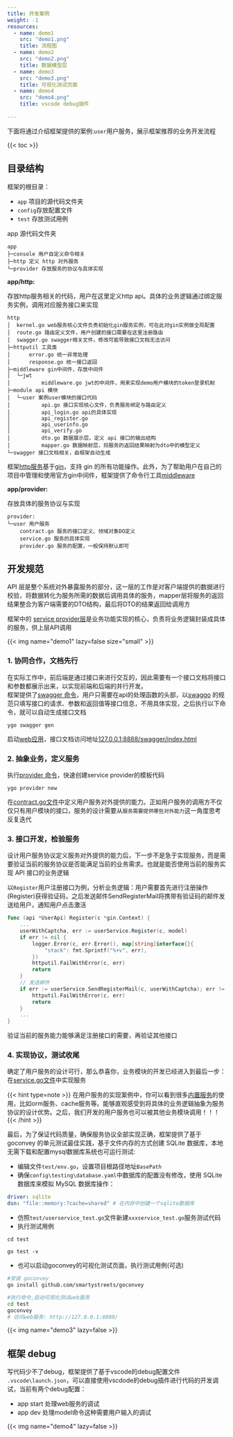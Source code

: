 ```yaml
---
title: 开发案例
weight: -1
resources:
  - name: demo1
    src: "demo1.png"
    title: 流程图
  - name: demo2
    src: "demo2.png"
    title: 数据模型层
  - name: demo3
    src: "demo3.png"
    title: 可视化测试页面
  - name: demo4
    src: "demo4.png"
    title: vscode debug插件
    
---
```


下面将通过介绍框架提供的案例:`user`用户服务，展示框架推荐的业务开发流程

{{< toc >}}

## 目录结构

框架的根目录： 
-  `app` 项目的源代码文件夹
-  `config`存放配置文件
-  `test` 存放测试用例

app 源代码文件夹

```plain
app 
├─console 用户自定义命令相关
├─http 定义 http 对外服务
└─provider 存放服务的协议与具体实现
```

**app/http:**

存放http服务相关的代码，用户在这里定义http api。具体的业务逻辑通过绑定服务实例，调用对应服务接口来实现

```plain
http
│  kernel.go web服务核心文件负责初始化gin服务实例，可在此对gin实例做全局配置
│  route.go 路由定义文件，用户创建的接口需要在这里注册路由
│  swagger.go swagger相关文件，修改可能导致接口文档无法访问
├─httputil 工具类
│      error.go 统一异常处理
│      response.go 统一接口返回
├─middleware gin中间件，存放中间件
│  └─jwt
│          middleware.go jwt的中间件，用来实现demo用户模块的token登录机制
├─module api 模块
│  └─user 案例user模块的接口代码
│          api.go 接口实现核心文件，负责服务绑定与路由定义
│          api_login.go api的具体实现
│          api_register.go 
│          api_userinfo.go
│          api_verify.go
│          dto.go 数据展示层，定义 api 接口的输出结构
│          mapper.go 数据映射层，将服务的返回结果映射为dto中的模型定义
└─swagger 接口文档相关，由框架自动生成
```

框架[http服务](/provider/kernel.md)基于[gin](https://gin-gonic.com/zh-cn/)，支持 gin 的所有功能操作。此外，为了帮助用户在自己的项目中管理和使用官方gin中间件，框架提供了命令行工具[middleware](/command/middleware/) 

**app/provider:**

存放具体的服务协议与实现

```plain
provider: 
└─user 用户服务
    contract.go 服务的接口定义、领域对象DO定义
    service.go 服务的具体实现
    provider.go 服务的配置，一般保持默认即可
```

## 开发规范

API 层是整个系统对外暴露服务的部分，这一层的工作是对客户端提供的数据进行校验，将数据转化为服务所需的数据后调用具体的服务，mapper层将服务的返回结果整合为客户端需要的DTO结构，最后将DTO的结果返回给调用方

框架中的 [service provider层](/provider/guide)是业务功能实现的核心，负责将业务逻辑封装成具体的服务，供上层API调用

{{< img name="demo1"  lazy=false size="small" >}}

### 1. 协同合作，文档先行

在实际工作中，前后端是通过接口来进行交互的，因此需要有一个接口文档将接口和参数都展示出来，以实现前端和后端的并行开发。  
框架提供了[swagger 命令](/command/swagger/)，用户只需要在api的处理函数的头部，以[swaggo](https://github.com/swaggo/swag#how-to-use-it-with-gin) 的规范只填写接口的请求、参数和返回值等接口信息，不用具体实现，之后执行以下命令，就可以自动生成接口文档

```shell
ygo swagger gen
```

启动[web应用](/command/app)，接口文档访问地址[127.0.0.1:8888/swagger/index.html](127.0.0.1:8888/swagger/index.html) 

### 2. 抽象业务，定义服务

执行[provider 命令](/command/provider/)，快速创建service provider的模板代码
```shell
ygo provider new
```
在[contract.go文件](/provider/guide#contract.go)中定义用户服务对外提供的能力。正如用户服务的调用方不仅仅只有用户模块的接口，服务的设计需要从`服务需要提供哪些对外能力`这一角度思考反复迭代

### 3. 接口开发，检验服务

设计用户服务协议定义服务对外提供的能力后，下一步不是急于实现服务，而是需要验证当前的服务协议是否能满足当前的业务需求。也就是能否使用当前的服务实现 API 接口的业务逻辑

以`Register`用户注册接口为例，分析业务逻辑：用户需要首先进行注册操作(Register)获得验证码，之后发送邮件SendRegisterMail将携带有验证码的邮件发送给用户，通知用户点击激活

```go
func (api *UserApi) Register(c *gin.Context) {
    ...
	userWithCaptcha, err := userService.Register(c, model)
	if err != nil {
		logger.Error(c, err.Error(), map[string]interface{}{
			"stack": fmt.Sprintf("%+v", err),
		})
		httputil.FailWithError(c, err)
		return
	}
	// 发送邮件
	if err := userService.SendRegisterMail(c, userWithCaptcha); err != nil {
		httputil.FailWithError(c, err)
		return
	}
    ...
}
```
验证当前的服务能力能够满足注册接口的需要，再验证其他接口
### 4. 实现协议，测试收尾

确定了用户服务的设计可行，那么恭喜你，业务模块的开发已经进入到最后一步：在[service.go文件](/provider/guide#service.go)中实现服务

{{< hint type=note >}}
在用户服务的实现案例中，你可以看到很多[内置服务](/provider/guide)的使用，比如orm服务、cache服务等。能够直观感受到将具体的业务逻辑抽象为服务协议的设计优势。之后，我们开发的用户服务也可以被其他业务模块调用！！！
{{< /hint >}}

最后，为了保证代码质量，确保服务协议全部实现正确，框架提供了基于 goconvey 的单元测试最佳实践，基于文件内存的方式创建 SQLite 数据库，本地无需下载和配置mysql数据库系统也可运行测试:

- 编辑文件`test/env.go`，设置项目根路径地址`BasePath`
- 确保`config\testing\database.yaml`中数据库的配置没有修改，使用 SQLite 数据库来模拟 MySQL 数据库操作：
```yaml
driver: sqlite
dsn: "file::memory:?cache=shared" # 在内存中创建一个sqlite数据库
```
- 仿照`test/userservice_test.go`文件新建`xxxservice_test.go`服务测试代码
- 执行测试用例
```shell
cd test

go test -v
```
- 也可以启动goconvey的可视化测试页面，执行测试用例(可选)
```bash
#安装 goconvey 
go install github.com/smartystreets/goconvey

#执行命令,启动可视化测试web服务
cd test
goconvey
# 访问web服务: http://127.0.0.1:8080/
```

{{< img name="demo3"  lazy=false  >}}


## 框架 debug

写代码少不了debug，框架提供了基于vscode的debug配置文件 `.vscode\launch.json`，可以直接使用vscdode的debug插件进行代码的开发调试，当前有两个debug配置：
- app start 处理web服务的调试
- app dev 处理model命令这种需要用户输入的调试

{{< img name="demo4"  lazy=false  >}}